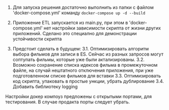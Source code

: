1. Для запуска решения достаточно выполнить из папки 
   с файлом 'docker-compose.yml' команду `docker-compose up -d --build`

2. Приложение ETL запускается из main.py, при этом в 'docker-compose.yml' 
   нет настройки зависимости скрипта от жизни других приложений. 
   Сделано это специално для демонстрации устойчивости скрипта

3. Предстоит сделать в будущем:
   3.1. Оптимизировать алгоритм выбора фильмов для записи в ES. 
        Сейчас из разных запросов могут соптупать фильмы, которые 
        уже были актализированы.
   3.2. Возможно сохранение списка идексов фильма в промежуточном файле,
        на случай нештатного отключения приложения, при уже подготовленном 
        списке фильмов для вставки
   3.3. Оптимизировать код скрипта, упаковать в простые ункции, убрать дублирование
   3.4. Добавить библиотеку logging


Настройки докер компоуз предложены с открытыми портами, для тестирования. 
В случае продакта порты следует убрать.

